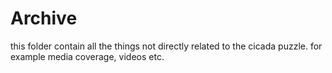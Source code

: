 # Archive

this folder contain all the things not directly related to the cicada puzzle.
for example media coverage, videos etc.
